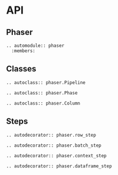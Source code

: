 # API

## Phaser

```{eval-rst}
.. automodule:: phaser
  :members:
```

## Classes

```{eval-rst}
.. autoclass:: phaser.Pipeline
```

```{eval-rst}
.. autoclass:: phaser.Phase
```

```{eval-rst}
.. autoclass:: phaser.Column
```

## Steps

```{eval-rst}
.. autodecorator:: phaser.row_step
```

```{eval-rst}
.. autodecorator:: phaser.batch_step
```

```{eval-rst}
.. autodecorator:: phaser.context_step
```

```{eval-rst}
.. autodecorator:: phaser.dataframe_step
```

